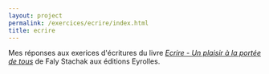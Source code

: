 ```yaml
---
layout: project
permalink: /exercices/ecrire/index.html
title: ecrire
---
```


Mes réponses aux exerices d'écritures du livre [*Ecrire - Un plaisir à la portée de tous*](http://zone-ebook.com/livres/116798-ecrire-un-plaisir-la-porte-de-tous-350-techniques-dcriture-crative-faly-stachak.html) de Faly Stachak aux éditions Eyrolles.
